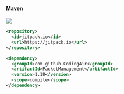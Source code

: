 #### Maven
[![](https://jitpack.io/v/CodingAir/PacketManagement.svg)](https://jitpack.io/#CodingAir/PacketManagement)
```xml
<repository>
  <id>jitpack.io</id>
  <url>https://jitpack.io</url>
</repository>

<dependency>  
  <groupId>com.github.CodingAir</groupId>
  <artifactId>PacketManagement</artifactId>
  <version>1.18</version>
  <scope>compile</scope>
</dependency>
```

